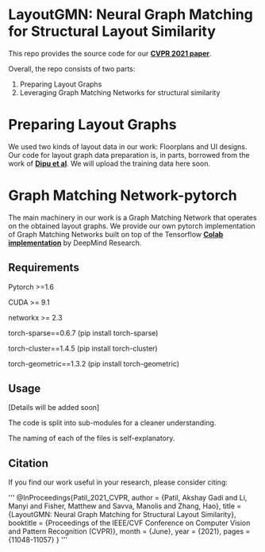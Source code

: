 # LayoutGMN: Neural Graph Matching for Structural Layout Similarity
This repo provides the source code for our **[CVPR 2021 paper](https://openaccess.thecvf.com/content/CVPR2021/papers/Patil_LayoutGMN_Neural_Graph_Matching_for_Structural_Layout_Similarity_CVPR_2021_paper.pdf)**.

Overall, the repo consists of two parts:

1) Preparing Layout Graphs
2) Leveraging Graph Matching Networks for structural similarity

# Preparing Layout Graphs
We used two kinds of layout data in our work: Floorplans and UI designs.
Our code for layout graph data preparation is, in parts, borrowed from the work of **[Dipu et al](https://github.com/dips4717/gcn-cnn)**. We will upload the training data here soon. 

# Graph Matching Network-pytorch
The main machinery in our work is a Graph Matching Network that operates on the obtained layout graphs. 
We provide our own pytorch implementation of Graph Matching Networks built on top of the Tensorflow **[Colab implementation](https://colab.research.google.com/github/deepmind/deepmind_research/blob/master/graph_matching_networks/graph_matching_networks.ipynb)** by DeepMind Research.

## Requirements
Pytorch >=1.6

CUDA >= 9.1 

networkx >= 2.3

torch-sparse==0.6.7 (pip install torch-sparse)

torch-cluster==1.4.5 (pip install torch-cluster)

torch-geometric==1.3.2 (pip install torch-geometric)


## Usage
[Details will be added soon]

The code is split into sub-modules for a cleaner understanding.

The naming of each of the files is self-explanatory.

## Citation
If you find our work useful in your research, please consider citing:

'''
@InProceedings{Patil_2021_CVPR,
    author    = {Patil, Akshay Gadi and Li, Manyi and Fisher, Matthew and Savva, Manolis and Zhang, Hao},
    title     = {LayoutGMN: Neural Graph Matching for Structural Layout Similarity},
    booktitle = {Proceedings of the IEEE/CVF Conference on Computer Vision and Pattern Recognition (CVPR)},
    month     = {June},
    year      = {2021},
    pages     = {11048-11057}
}
'''
